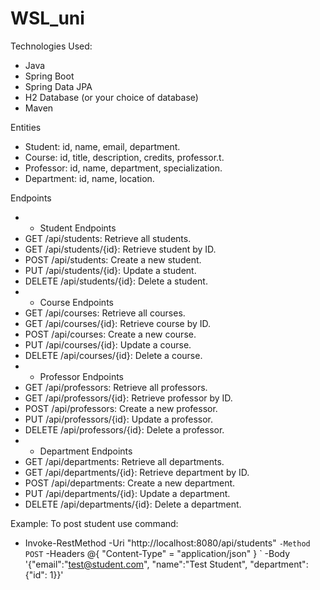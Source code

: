 # WSL_uni
Technologies Used: 
- Java
- Spring Boot
- Spring Data JPA
- H2 Database (or your choice of database)
- Maven

Entities  
- Student: id, name, email, department.
- Course: id, title, description, credits, professor.t.
- Professor: id, name, department, specialization.
- Department: id, name, location.

Endpoints
- - Student Endpoints
- GET /api/students: Retrieve all students.
- GET /api/students/{id}: Retrieve student by ID.
- POST /api/students: Create a new student.
- PUT /api/students/{id}: Update a student.
- DELETE /api/students/{id}: Delete a student.
- - Course Endpoints
- GET /api/courses: Retrieve all courses.
- GET /api/courses/{id}: Retrieve course by ID.
- POST /api/courses: Create a new course.
- PUT /api/courses/{id}: Update a course.
- DELETE /api/courses/{id}: Delete a course.
- - Professor Endpoints
- GET /api/professors: Retrieve all professors.
- GET /api/professors/{id}: Retrieve professor by ID.
- POST /api/professors: Create a new professor.
- PUT /api/professors/{id}: Update a professor.
- DELETE /api/professors/{id}: Delete a professor.
- - Department Endpoints
- GET /api/departments: Retrieve all departments.
- GET /api/departments/{id}: Retrieve department by ID.
- POST /api/departments: Create a new department.
- PUT /api/departments/{id}: Update a department.
- DELETE /api/departments/{id}: Delete a department.

Example:
To post student use command:
- Invoke-RestMethod -Uri "http://localhost:8080/api/students" `
    -Method POST `
    -Headers @{ "Content-Type" = "application/json" } `
    -Body '{"email":"test@student.com", "name":"Test Student", "department":{"id": 1}}'
